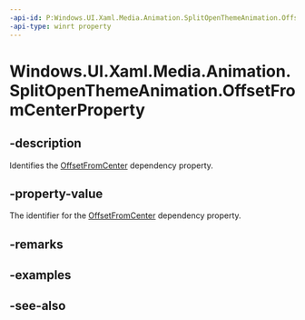 ```yaml
---
-api-id: P:Windows.UI.Xaml.Media.Animation.SplitOpenThemeAnimation.OffsetFromCenterProperty
-api-type: winrt property
---
```


<!-- Property syntax
public Windows.UI.Xaml.DependencyProperty OffsetFromCenterProperty { get; }
-->

# Windows.UI.Xaml.Media.Animation.SplitOpenThemeAnimation.OffsetFromCenterProperty

## -description
Identifies the [OffsetFromCenter](splitopenthemeanimation_offsetfromcenter.md) dependency property.



## -property-value
The identifier for the [OffsetFromCenter](splitopenthemeanimation_offsetfromcenter.md) dependency property.

## -remarks

## -examples

## -see-also
